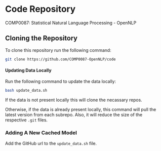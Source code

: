 # Code Repository

COMP0087: Statistical Natural Language Processing - OpenNLP

## Cloning the Repository

To clone this repository run the following command:

```bash
git clone https://github.com/COMP0087-OpenNLP/code
```

#### Updating Data Locally

Run the following command to update the data locally:

```bash
bash update_data.sh
```

If the data is not present locally this will clone the necassary repos.

Otherwise, if the data is already present locally, this command will pull the latest version from each subrepo. Also, it will reduce the size of the respective `.git` files.

### Adding A New Cached Model

Add the GitHub url to the `update_data.sh` file.
